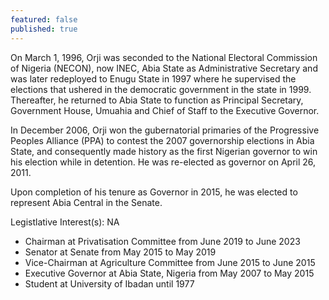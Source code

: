 ```yaml
---
featured: false
published: true
---
```

On March 1, 1996, Orji was seconded to the National Electoral Commission of Nigeria (NECON), now INEC, Abia State as Administrative Secretary and was later redeployed to Enugu State in 1997 where he supervised the elections that ushered in the democratic government in the state in 1999. Thereafter, he returned to Abia State to function as Principal Secretary, Government House, Umuahia and Chief of Staff to the Executive Governor.

In December 2006, Orji won the gubernatorial primaries of the Progressive Peoples Alliance (PPA) to contest the 2007 governorship elections in Abia State, and consequently made history as the first Nigerian governor to win his election while in detention. He was re-elected as governor on April 26, 2011.

Upon completion of his tenure as Governor in 2015, he was elected to represent Abia Central in the Senate.

Legistlative Interest(s): NA

* Chairman at Privatisation Committee from June 2019 to June 2023
* Senator at Senate from May 2015 to May 2019
* Vice-Chairman at Agriculture Committee from June 2015 to June 2015
* Executive Governor at Abia State, Nigeria from May 2007 to May 2015
* Student at University of Ibadan until 1977
